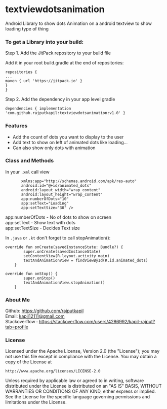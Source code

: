 # textviewdotsanimation

Android Library to show dots Animation on a android textview to show loading type of thing 

### To get a Library into your build:

Step 1. Add the JitPack repository to your build file 

Add it in your root build.gradle at the end of repositories:

```allprojects { 
repositories {
...
maven { url 'https://jitpack.io' }
}
}
```
  
Step 2. Add the dependency in your app level gradle
  
`dependencies {
	  implementation 'com.github.rajputkapil:textviewdotsanimation:v1.0'
}`
  
### Features
 
 * Add the count of dots you want to display to the user
 * Add text to show on left of animated dots like loading...
 * Can also show only dots with animation
 
 ### Class and Methods
 
 In your `.xml` call view 
 
 ```<dots.animation.textview.TextAndAnimationView
        xmlns:app="http://schemas.android.com/apk/res-auto"
        android:id="@+id/animated_dots"
        android:layout_width="wrap_content"
        android:layout_height="wrap_content"
        app:numberOfDots="10"
        app:setText="Loading"
        app:setTextSize="30" />
```
 
app:numberOfDots - No of dots to show on screen  
app:setText - Show text with dots   
app:setTextSize - Decides Text size  
 
 In `.java` or `.kt` don't forget to call stopAnimation():
 
```
override fun onCreate(savedInstanceState: Bundle?) {
        super.onCreate(savedInstanceState)
        setContentView(R.layout.activity_main)
        textAndAnimationView = findViewById(R.id.animated_dots)
    }

override fun onStop() {
        super.onStop()
        textAndAnimationView.stopAnimation()
    }
```

### About Me
Github: https://github.com/rajputkapil  
Email: kapil12111@gmail.com   
Stackoverflow : https://stackoverflow.com/users/4286992/kapil-rajput?tab=profile  


### License

Licensed under the Apache License, Version 2.0 (the "License");
you may not use this file except in compliance with the License.
You may obtain a copy of the License at

    http://www.apache.org/licenses/LICENSE-2.0

Unless required by applicable law or agreed to in writing, software
distributed under the License is distributed on an "AS IS" BASIS,
WITHOUT WARRANTIES OR CONDITIONS OF ANY KIND, either express or implied.
See the License for the specific language governing permissions and
limitations under the License.
  
  
